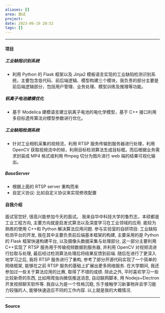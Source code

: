 ```yaml
---
aliases: []
area: 面试
project: 
date: 2023-06-19 20:52
tags: []
---
```

---
#### 项目
##### 工业缺陷识别系统
- 利用 Python 的 Flask 框架以及 Jinja2 模板语言实现的工业缺陷检测识别系统，主要包含低代码、前后端逻辑、模型构建三个模块，我负责的部分主要是前后端逻辑部分，包括用户管理、业务处理、模型训练及推理等功能。
##### 钒离子电池建模优化
- 基于 Modelica 建模语言建立钒离子电池的电化学模型，基于 C++ 接口利用多目标遗传算法对模型参数进行优化。
##### 工业缺陷检测系统
- 针对工业相机采集的视频流，利用 RTSP 服务传输到服务器进行处理，利用 OpenCV 获取视频流中的帧，利用目标检测算法生成目标框。而后根据业务需求封装成 MP4 格式或利用 ffmpeg 切分为图片进行 web 端的结果可视化输出。
##### BaseServer
- 根据上面的 RTSP server 重构而来
- 自定义协议: 比如自定义协议来实现修改配置
#### 自我介绍
面试官您好, 很高兴能参加今天的面试。
我来自华中科技大学的鲁烈志，本硕都是工业工程方向, 主要方向就是启发式算法以及深度学习在工业领域的应用.
能较为熟练的使用 C++和 Python 解决算法应用问题. 参与实验室的自研项目: 工业缺陷检测平台的开发, 我在其中主要负责前后端基本框架的构建, 主要采用的是 Python 的 Flask 框架快速构建平台, 以及摄像头数据采集与处理部分, 这一部分主要利用 C++实现了 RTSP 服务用于传输视频数据到服务器, 并利用 OpenCV 对视频流进行拉取与处理, 最后经过检测算法处理后将结果反馈到前端.
随后在进行了更深入地学习之后, 我将 RTSP 服务进行了重构, 参考了部分开源代码实现了一个简单的网络框架, 能够在之前 RTSP 服务的基础上扩展出更多网络服务.
在大学期间, 我还参加过一些关于算法应用的比赛, 取得了不错的成绩.
除此之外, 平时喜欢学习一些比较新奇的东西, 比如用爬虫向微信推送消息, 自动联网脚本, 用 Nodejs+Electron 开发视频聊天软件等. 我自认为是一个性格沉稳, 乐于接触学习新事物并且学习能力较强的人, 能够快速适应不同的工作内容. 
以上就是我的大概情况.



---
#### Source
